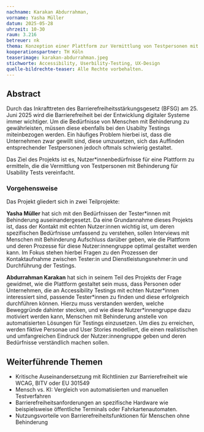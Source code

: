 ```yaml
---
nachname: Karakan Abdurrahman,
vorname: Yasha Müller
datum: 2025-05-28
uhrzeit: 10-30
raum: 3.216 
betreuer: nk
thema: Konzeption einer Plattform zur Vermittlung von Testpersonen mit Behinderung Usability Tests
kooperationspartner: TH Köln
teaserimage: karakan-abdurrahman.jpeg
stichworte: Accessibility, Userbility-Testing, UX-Design
quelle-bildrechte-teaser: Alle Rechte vorbehalten.
---
```

## Abstract

Durch das Inkrafttreten des Barrierefreiheitsstärkungsgesetz (BFSG) am 25. Juni 2025 wird die Barrierefreiheit bei der Entwicklung digitaler Systeme immer wichtiger. Um die Bedürfnisse von Menschen mit Behinderung zu gewährleisten, müssen diese ebenfalls bei den Usabilty Testings miteinbezogen werden. Ein häufiges Problem hierbei ist, dass die Unternehmen zwar gewillt sind, diese umzusetzen, sich das Auffinden entsprechender Testpersonen jedoch oftmals schwierig gestaltet.

Das Ziel des Projekts ist es, Nutzer\*innenbedürfnisse für eine Plattform zu ermitteln, die die Vermittlung von Testpersonen mit Behinderung für Usability Tests vereinfacht.

### Vorgehensweise

Das Projekt gliedert sich in zwei Teilprojekte:

**Yasha Müller** hat sich mit den Bedürfnissen der Tester\*innen mit Behinderung auseinandergesetzt. Da eine Grundannahme dieses Projekts ist, dass der Kontakt mit echten Nutzer:innen wichtig ist, um deren spezifischen Bedürfnisse umfassend zu verstehen, sollen Interviews mit Menschen mit Behinderung Aufschluss darüber geben, wie die Plattform und deren Prozesse für diese Nutzer:innengruppe optimal gestaltet werden kann. Im Fokus stehen hierbei Fragen zu den Prozessen der Kontaktaufnahme zwischen Tester:in und Dienstleistungsnehmer:in und Durchführung der Testings.

**Abdurrahman Karakan** hat sich in seinem Teil des Projekts der Frage gewidmet, wie die Plattform gestaltet sein muss, dass Personen oder Unternehmen, die an Accessibility Testings mit echten Nutzer\*innen interessiert sind, passende Tester\*innen zu finden und diese erfolgreich durchführen können. Hierzu muss verstanden werden, welche Beweggründe dahinter stecken, und wie diese Nutzer\*innengruppe dazu motiviert werden kann, Menschen mit Behinderung anstelle von automatisierten Lösungen für Testings einzusetzen. Um dies zu erreichen, werden fiktive Personae und User Stories modelliert, die einen realistischen und umfangreichen Eindruck der Nutzer:innengruppe geben und deren Bedürfnisse verständlich machen sollen.

## Weiterführende Themen

* Kritische Auseinandersetzung mit Richtlinien zur Barrierefreiheit wie WCAG, BITV oder EU 301549
* Mensch vs. KI: Vergleich von automatisierten und manuellen Testverfahren
* Barrierefreiheitsanforderungen an spezifische Hardware wie beispielsweise öffentliche Terminals oder Fahrkartenautomaten.
* Nutzungsvorteile von Barrierefreiheitsfunktionen für Menschen ohne Behinderung
